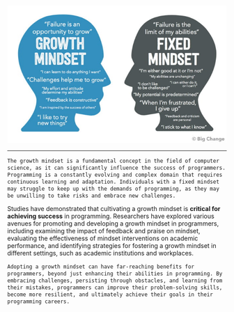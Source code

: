
![Growth-Mindset IMG](./img/Growth-Mindset.jpg)
******

    The growth mindset is a fundamental concept in the field of computer science, as it can significantly influence the success of programmers. Programming is a constantly evolving and complex domain that requires continuous learning and adaptation. Individuals with a fixed mindset may struggle to keep up with the demands of programming, as they may be unwilling to take risks and embrace new challenges.

Studies have demonstrated that cultivating a growth mindset is **critical for achieving success** in programming. Researchers have explored various avenues for promoting and developing a growth mindset in programmers, including examining the impact of feedback and praise on mindset, evaluating the effectiveness of mindset interventions on academic performance, and identifying strategies for fostering a growth mindset in different settings, such as academic institutions and workplaces.

    Adopting a growth mindset can have far-reaching benefits for programmers, beyond just enhancing their abilities in programming. By embracing challenges, persisting through obstacles, and learning from their mistakes, programmers can improve their problem-solving skills, become more resilient, and ultimately achieve their goals in their programming careers.
